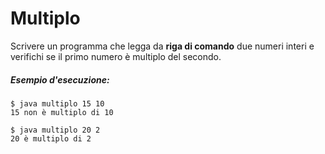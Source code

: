 # Multiplo

Scrivere un programma che legga da **riga di comando** due numeri interi e verifichi se il primo numero è multiplo del secondo.

##### Esempio d'esecuzione:

```text
$ java multiplo 15 10
15 non è multiplo di 10

$ java multiplo 20 2
20 è multiplo di 2
```
